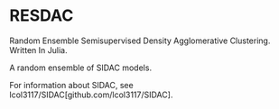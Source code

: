 # RESDAC
Random Ensemble Semisupervised Density Agglomerative Clustering. Written In Julia. 

A random ensemble of SIDAC models.

For information about SIDAC, see lcol3117/SIDAC[github.com/lcol3117/SIDAC]. 
